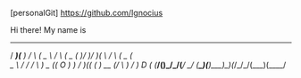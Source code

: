 [personalGit] https://github.com/Ignocius

Hi there!
My name is
 ____  ____   __   ____   __     ____  __  ___  _  _   __   ____  ____ 
/ ___)(__  ) / _\ (  _ \ /  \   (  _ \(  )/ __)/ )( \ / _\ (  _ \(    \
\___ \ / _/ /    \ ) _ ((  O )   )   / )(( (__ ) __ (/    \ )   / ) D (
(____/(____)\_/\_/(____/ \__/   (__\_)(__)\___)\_)(_/\_/\_/(__\_)(____/

                                            
 
   